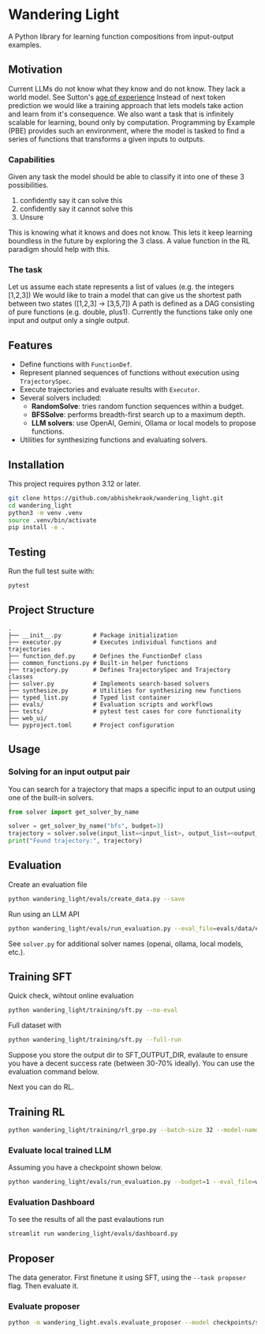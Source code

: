 # Wandering Light

A Python library for learning function compositions from input-output examples.

## Motivation
Current LLMs do not know what they know and do not know. They lack a world model. See Sutton's [age of experience](https://storage.googleapis.com/deepmind-media/Era-of-Experience%20/The%20Era%20of%20Experience%20Paper.pdf) 
Instead of next token prediction we would like a training approach that lets models take action and learn from it's consequence. 
We also want a task that is infinitely scalable for learning, bound only by computation.
Programming by Example (PBE) provides such an environment, where the model is tasked to find a series of functions that transforms a given inputs to outputs. 

### Capabilities 
Given any task the model should be able to classify it into one of these 3 possibilities. 

  1. confidently say it can solve this
  2. confidently say it cannot solve this
  3. Unsure

This is knowing what it knows and does not know. 
This lets it keep learning boundless in the future by exploring the 3 class. 
A value function in the RL paradigm should help with this.

### The task 
Let us assume each state represents a list of values (e.g. the integers [1,2,3])
We would like to train a model that can give us the shortest path between two states ([1,2,3] -> [3,5,7]) 
A path is defined as a DAG consisting of pure functions (e.g. double, plus1). 
Currently the functions take only one input and output only a single output.

## Features

- Define functions with `FunctionDef`.
- Represent planned sequences of functions without execution using `TrajectorySpec`.
- Execute trajectories and evaluate results with `Executor`.
- Several solvers included:
  - **RandomSolve**: tries random function sequences within a budget.
  - **BFSSolve**: performs breadth-first search up to a maximum depth.
  - **LLM solvers**: use OpenAI, Gemini, Ollama or local models to propose functions.
- Utilities for synthesizing functions and evaluating solvers.

## Installation
This project requires python 3.12 or later.
```bash
git clone https://github.com/abhishekraok/wandering_light.git
cd wandering_light
python3 -m venv .venv
source .venv/bin/activate
pip install -e .
```

## Testing

Run the full test suite with:

```bash
pytest
```

## Project Structure

```
.
├── __init__.py         # Package initialization
├── executor.py         # Executes individual functions and trajectories
├── function_def.py     # Defines the FunctionDef class
├── common_functions.py # Built-in helper functions
├── trajectory.py       # Defines TrajectorySpec and Trajectory classes
├── solver.py           # Implements search-based solvers
├── synthesize.py       # Utilities for synthesizing new functions
├── typed_list.py       # Typed list container
├── evals/              # Evaluation scripts and workflows
├── tests/              # pytest test cases for core functionality
├── web_ui/
└── pyproject.toml      # Project configuration
```

## Usage

### Solving for an input output pair
You can search for a trajectory that maps a specific input to an output using one of the built-in solvers.
```python
from solver import get_solver_by_name

solver = get_solver_by_name("bfs", budget=3)
trajectory = solver.solve(input_list=<input_list>, output_list=<output_list>)
print("Found trajectory:", trajectory)
```

## Evaluation
Create an evaluation file 
```bash
python wandering_light/evals/create_data.py --save
```

Run using an LLM API
```bash
python wandering_light/evals/run_evaluation.py --eval_file=evals/data/eval_data_v20250831_160239.py --solver_names=["gemini"] --num_samples 100 --budget 1
```
See `solver.py` for additional solver names (openai, ollama, local models, etc.).


## Training SFT
Quick check, wihtout online evaluation
```bash
python wandering_light/training/sft.py --no-eval
```

Full dataset with 
```bash
python wandering_light/training/sft.py --full-run 
```
Suppose you store the output dir to SFT_OUTPUT_DIR, evalaute to ensure you have a decent success rate (between 30-70% ideally).
You can use the evaluation command below.

Next you can do RL.

## Training RL
```bash
python wandering_light/training/rl_grpo.py --batch-size 32 --model-name $SFT_OUTPUT_DIR --full-run --wandb-run-name $NAME
```

### Evaluate local trained LLM 
Assuming you have a checkpoint shown below.
```bash
python wandering_light/evals/run_evaluation.py --budget=1 --eval_file=wandering_light/evals/data/random_inputs_500.py  --solver_names=[trained_local] --budget 1 --model-name checkpoints/saved/rl/long_sft_opt_125m_s35k_no_len/
```

### Evaluation Dashboard
To see the results of all the past evalautions run
```bash
streamlit run wandering_light/evals/dashboard.py
```

## Proposer
The data generator.
First finetune it using SFT, using the `--task proposer` flag. Then evaluate it.

### Evaluate proposer
```bash
python -m wandering_light.evals.evaluate_proposer --model checkpoints/saved/sft/proposer_opt_125m_2k --solver-model checkpoints/saved/rl/long_sft_opt_125m_s35k_no_len/ 
```